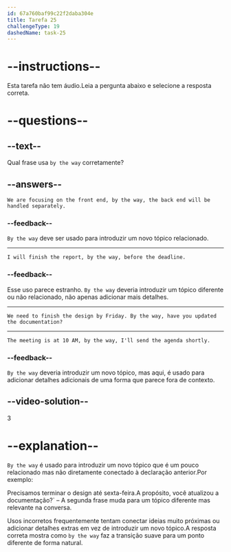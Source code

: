 ```yaml
---
id: 67a760baf99c22f2daba304e
title: Tarefa 25
challengeType: 19
dashedName: task-25
---
```


# --instructions--

Esta tarefa não tem áudio.Leia a pergunta abaixo e selecione a resposta correta.

# --questions--

## --text--

Qual frase usa `by the way` corretamente?

## --answers--

`We are focusing on the front end, by the way, the back end will be handled separately.`

### --feedback--

`By the way` deve ser usado para introduzir um novo tópico relacionado.

---

`I will finish the report, by the way, before the deadline.`

### --feedback--

Esse uso parece estranho. `By the way` deveria introduzir um tópico diferente ou não relacionado, não apenas adicionar mais detalhes.

---

`We need to finish the design by Friday. By the way, have you updated the documentation?`

---

`The meeting is at 10 AM, by the way, I'll send the agenda shortly.`

### --feedback--

`By the way` deveria introduzir um novo tópico, mas aqui, é usado para adicionar detalhes adicionais de uma forma que parece fora de contexto.

## --video-solution--

3

# --explanation--  

`By the way` é usado para introduzir um novo tópico que é um pouco relacionado mas não diretamente conectado à declaração anterior.Por exemplo: 

Precisamos terminar o design até sexta-feira.A propósito, você atualizou a documentação?` – A segunda frase muda para um tópico diferente mas relevante na conversa.  

Usos incorretos frequentemente tentam conectar ideias muito próximas ou adicionar detalhes extras em vez de introduzir um novo tópico.A resposta correta mostra como `by the way` faz a transição suave para um ponto diferente de forma natural.  
